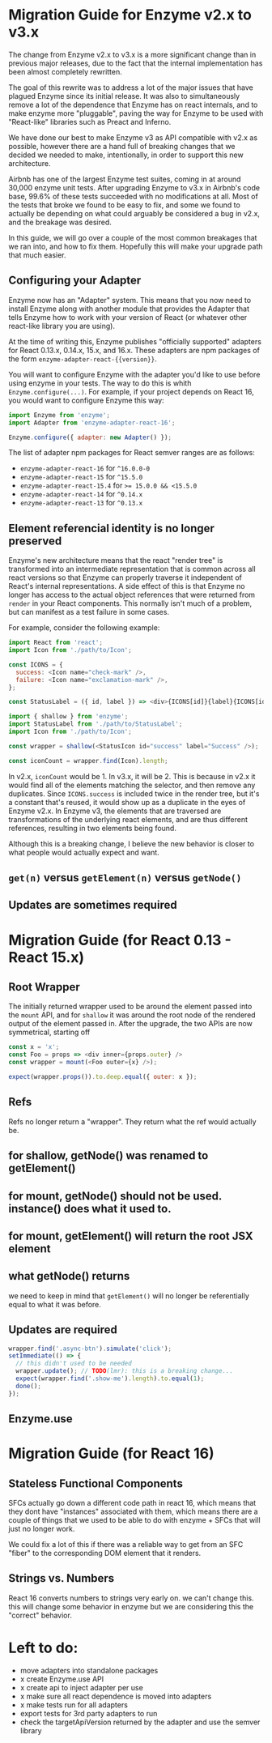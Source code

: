 # Migration Guide for Enzyme v2.x to v3.x

The change from Enzyme v2.x to v3.x is a more significant change than in previous major releases,
due to the fact that the internal implementation has been almost completely rewritten.

The goal of this rewrite was to address a lot of the major issues that have plagued Enzyme since
its initial release. It was also to simultaneously remove a lot of the dependence that Enzyme has
on react internals, and to make enzyme more "pluggable", paving the way for Enzyme to be used
with "React-like" libraries such as Preact and Inferno.

We have done our best to make Enzyme v3 as API compatible with v2.x as possible, however there are
a hand full of breaking changes that we decided we needed to make, intentionally, in order to
support this new architecture.

Airbnb has one of the largest Enzyme test suites, coming in at around 30,000 enzyme unit tests.
After upgrading Enzyme to v3.x in Airbnb's code base, 99.6% of these tests succeeded with no
modifications at all. Most of the tests that broke we found to be easy to fix, and some we found to
actually be depending on what could arguably be considered a bug in v2.x, and the breakage was
desired.

In this guide, we will go over a couple of the most common breakages that we ran into, and how to
fix them. Hopefully this will make your upgrade path that much easier.


## Configuring your Adapter

Enzyme now has an "Adapter" system. This means that you now need to install Enzyme along with
another module that provides the Adapter that tells Enzyme how to work with your version of React
(or whatever other react-like library you are using).

At the time of writing this, Enzyme publishes "officially supported" adapters for React 0.13.x,
0.14.x, 15.x, and 16.x. These adapters are npm packages of the form `enzyme-adapter-react-{{version}}`.

You will want to configure Enzyme with the adapter you'd like to use before using enzyme in your
tests. The way to do this is whith `Enzyme.configure(...)`. For example, if your project depends
on React 16, you would want to configure Enzyme this way:

```js
import Enzyme from 'enzyme';
import Adapter from 'enzyme-adapter-react-16';

Enzyme.configure({ adapter: new Adapter() });
```

The list of adapter npm packages for React semver ranges are as follows:

- `enzyme-adapter-react-16` for `^16.0.0-0`
- `enzyme-adapter-react-15` for `^15.5.0`
- `enzyme-adapter-react-15.4` for `>= 15.0.0 && <15.5.0`
- `enzyme-adapter-react-14` for `^0.14.x`
- `enzyme-adapter-react-13` for `^0.13.x`


## Element referencial identity is no longer preserved

Enzyme's new architecture means that the react "render tree" is transformed into an intermediate
representation that is common across all react versions so that Enzyme can properly traverse it
independent of React's internal representations.  A side effect of this is that Enzyme no longer
has access to the actual object references that were returned from `render` in your React
components.  This normally isn't much of a problem, but can manifest as a test failure in some
cases.

For example, consider the following example:

```js
import React from 'react';
import Icon from './path/to/Icon';

const ICONS = {
  success: <Icon name="check-mark" />,
  failure: <Icon name="exclamation-mark" />,
};

const StatusLabel = ({ id, label }) => <div>{ICONS[id]}{label}{ICONS[id]}</div>
```

```js
import { shallow } from 'enzyme';
import StatusLabel from './path/to/StatusLabel';
import Icon from './path/to/Icon';

const wrapper = shallow(<StatusIcon id="success" label="Success" />);

const iconCount = wrapper.find(Icon).length;
```

In v2.x, `iconCount` would be 1. In v3.x, it will be 2. This is because in v2.x it would find all
of the elements matching the selector, and then remove any duplicates. Since `ICONS.success` is
included twice in the render tree, but it's a constant that's reused, it would show up as a
duplicate in the eyes of Enzyme v2.x. In Enzyme v3, the elements that are traversed are
transformations of the underlying react elements, and are thus different references, resulting in
two elements being found.

Although this is a breaking change, I believe the new behavior is closer to what people would
actually expect and want.

## `get(n)` versus `getElement(n)` versus `getNode()`


## Updates are sometimes required

# Migration Guide (for React 0.13 - React 15.x)


## Root Wrapper

The initially returned wrapper used to be around the element passed
into the `mount` API, and for `shallow` it was around the root node of the rendered output of the element passed in. After the upgrade, the
two APIs are now symmetrical, starting off

```js
const x = 'x';
const Foo = props => <div inner={props.outer} />
const wrapper = mount(<Foo outer={x} />);
```

```js
expect(wrapper.props()).to.deep.equal({ outer: x });
```

## Refs

Refs no longer return a "wrapper". They return what the ref would actually be.


## for shallow, getNode() was renamed to getElement()

## for mount, getNode() should not be used. instance() does what it used to.

## for mount, getElement() will return the root JSX element

## what getNode() returns

we need to keep in mind that `getElement()` will no longer be referentially equal to what it was before.

## Updates are required

```js
wrapper.find('.async-btn').simulate('click');
setImmediate(() => {
  // this didn't used to be needed
  wrapper.update(); // TODO(lmr): this is a breaking change...
  expect(wrapper.find('.show-me').length).to.equal(1);
  done();
});
```




## Enzyme.use




# Migration Guide (for React 16)

## Stateless Functional Components

SFCs actually go down a different code path in react 16, which means that they
dont have "instances" associated with them, which means there are a couple of things
that we used to be able to do with enzyme + SFCs that will just no longer work.

We could fix a lot of this if there was a reliable way to get from an SFC "fiber" to
the corresponding DOM element that it renders.

## Strings vs. Numbers

React 16 converts numbers to strings very early on. we can't change this. this will change
some behavior in enzyme but we are considering this the "correct" behavior.











# Left to do:

- move adapters into standalone packages
- x create Enzyme.use API
- x create api to inject adapter per use
- x make sure all react dependence is moved into adapters
- x make tests run for all adapters
- export tests for 3rd party adapters to run
- check the targetApiVersion returned by the adapter and use the semver library
